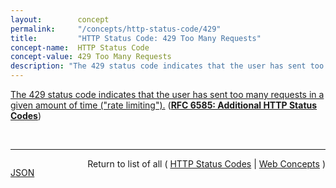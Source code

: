 ```yaml
---
layout:        concept
permalink:     "/concepts/http-status-code/429"
title:         "HTTP Status Code: 429 Too Many Requests"
concept-name:  HTTP Status Code
concept-value: 429 Too Many Requests
description: "The 429 status code indicates that the user has sent too many requests in a given amount of time (\"rate limiting\")."
---
```


[The 429 status code indicates that the user has sent too many requests in a given amount of time ("rate limiting").](http://tools.ietf.org/html/rfc6585#section-4 "Read documentation for HTTP Status Code &#34;429&#34;") (**[RFC 6585: Additional HTTP Status Codes](/specs/IETF/RFC/6585 "This document specifies additional HyperText Transfer Protocol (HTTP) status codes for a variety of common situations.")**)

<br/>
<hr/>

<p style="float : left"><a href="./429.json" title="JSON representing this particular Web Concept value">JSON</a></p>
<p style="text-align: right">Return to list of all ( <a href="../http-status-code/">HTTP Status Codes</a> | <a href="../">Web Concepts</a> )</p>

